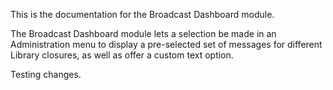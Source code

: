 This is the documentation for the Broadcast Dashboard module.

The Broadcast Dashboard module lets a selection be made in an Administration menu to display a pre-selected set of messages for different Library closures, as well as offer a custom text option.

Testing changes.